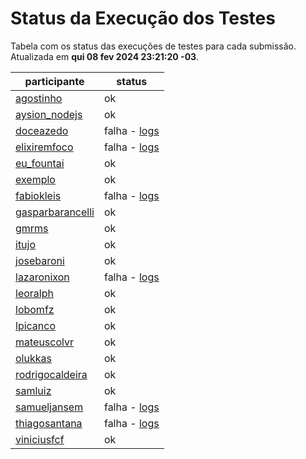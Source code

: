 # Status da Execução dos Testes
Tabela com os status das execuções de testes para cada submissão.
Atualizada em **qui 08 fev 2024 23:21:20 -03**.
 
| participante | status |
| --           | --     |
| [agostinho](./participantes/agostinho) | ok |
| [aysion_nodejs](./participantes/aysion_nodejs) | ok |
| [doceazedo](./participantes/doceazedo) | falha - [logs](./participantes/doceazedo/docker-compose.logs) |
| [elixiremfoco](./participantes/elixiremfoco) | falha - [logs](./participantes/elixiremfoco/docker-compose.logs) |
| [eu_fountai](./participantes/eu_fountai) | ok |
| [exemplo](./participantes/exemplo) | ok |
| [fabiokleis](./participantes/fabiokleis) | falha - [logs](./participantes/fabiokleis/docker-compose.logs) |
| [gasparbarancelli](./participantes/gasparbarancelli) | ok |
| [gmrms](./participantes/gmrms) | ok |
| [itujo](./participantes/itujo) | ok |
| [josebaroni](./participantes/josebaroni) | ok |
| [lazaronixon](./participantes/lazaronixon) | falha - [logs](./participantes/lazaronixon/docker-compose.logs) |
| [leoralph](./participantes/leoralph) | ok |
| [lobomfz](./participantes/lobomfz) | ok |
| [lpicanco](./participantes/lpicanco) | ok |
| [mateuscolvr](./participantes/mateuscolvr) | ok |
| [olukkas](./participantes/olukkas) | ok |
| [rodrigocaldeira](./participantes/rodrigocaldeira) | ok |
| [samluiz](./participantes/samluiz) | ok |
| [samueljansem](./participantes/samueljansem) | falha - [logs](./participantes/samueljansem/docker-compose.logs) |
| [thiagosantana](./participantes/thiagosantana) | falha - [logs](./participantes/thiagosantana/docker-compose.logs) |
| [viniciusfcf](./participantes/viniciusfcf) | ok |
